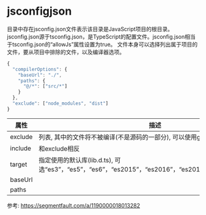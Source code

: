# jsconfigjson


目录中存在jsconfig.json文件表示该目录是JavaScript项目的根目录。
jsconfig.json源于tsconfig.json，是TypeScript的配置文件。jsconfig.json相当于tsconfig.json的“allowJs”属性设置为true。
文件本身可以选择列出属于项目的文件，要从项目中排除的文件，以及编译器选项。

```js
{
  "compilerOptions": {
    "baseUrl": "./",
    "paths": {
      "@/*": ["src/*"]
    }
  },
  "exclude": ["node_modules", "dist"]
}
```

属性|描述
--|--
exclude|列表, 其中的文件将不被编译(不是源码的一部分), 可以使用glob语法, 比如`src/**/*`
include|和exclude相反
target|指定使用的默认库(lib.d.ts), 可选“es3”，“es5”，“es6”，“es2015”，“es2016”，“es2017”，“es2018”，“esnext”
baseUrl|
paths|

参考:
https://segmentfault.com/a/1190000018013282
